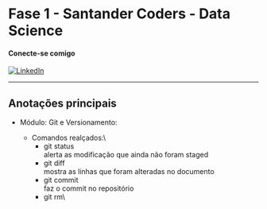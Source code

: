 # Fase 1 - Santander Coders - Data Science

#### Conecte-se comigo

[![LinkedIn](https://img.shields.io/badge/LinkedIn-000?style=for-the-badge&logo=linkedin&logoColor=0E76A8)](https://www.linkedin.com/in/cfrancofrancisco/)

---

## Anotações principais

- Módulo: Git e Versionamento:

	- Comandos realçados:\
		- git status\
		alerta as modificação que ainda não foram staged
		- git diff\
		mostra as linhas que foram alteradas no documento
		- git commit\
		faz o commit no repositório
		- git rm\


